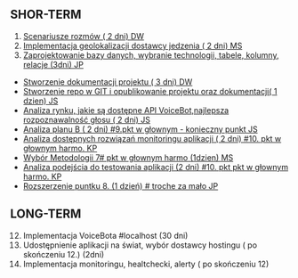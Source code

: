 
## SHOR-TERM
1. [Scenariusze rozmów ( 2 dni) DW](docs/short_term/API_Comparison.md)
2. [Implementacja geolokalizacji dostawcy jedzenia ( 2 dni) MS](docs/short_term/API_Comparison.md)
3. [Zaprojektowanie bazy danych, wybranie technologii, tabele, kolumny, relacje (3dni) JP](docs/short_term/API_Comparison.md)
- [Stworzenie dokumentacji projektu ( 3 dni) DW](docs/short_term/API_Comparison.md)
- [Stworzenie repo w GIT i opublikowanie projektu oraz dokumentacji( 1 dzien) JS](docs/short_term/API_Comparison.md)
- [Analiza rynku, jakie są dostępne API VoiceBot,najlepsza rozpoznawalność głosu ( 2 dni) JS](docs/short_term/API_Comparison.md)
- [Analiza planu B ( 2 dni) #9.pkt w głownym - konieczny punkt JS](docs/short_term/API_Comparison.md)
- [Analiza dostępnych rozwiązań monitoringu aplikacji ( 2 dni) #10. pkt w głownym harmo. KP](docs/short_term/API_Comparison.md)
- [Wybór Metodologii 7# pkt w głownym harmo (1dzien) MS](docs/short_term/API_Comparison.md)
- [Analiza podejścia do testowania aplikacji (2 dni) #10. pkt pkt w głownym harmo. KP](docs/short_term/API_Comparison.md)
- [Rozszerzenie puntku 8.  (1 dzień) # troche za mało JP](docs/short_term/API_Comparison.md)

## LONG-TERM
12. Implementacja VoiceBota #localhost (30 dni)
13. Udostępnienie aplikacji na świat, wybór dostawcy hostingu (  po skończeniu 12.) (2dni)
14. Implementacja monitoringu, healtchecki, alerty ( po skończeniu 12)
